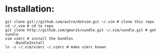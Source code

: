 
Installation:
===

    git clone git://github.com/autre/dotvim.git ~/.vim # clone this repo
    cd ~/.vim # cd to repo
    git clone http://github.com/gmarik/vundle.git ~/.vim/vundle.git # get vundle
    vim vimrc # install the bundles
        :BundleInstall
    ln -s ~/.vim/vimrc ~/.vimrc # make vimrc known

